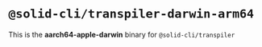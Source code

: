 # `@solid-cli/transpiler-darwin-arm64`

This is the **aarch64-apple-darwin** binary for `@solid-cli/transpiler`
